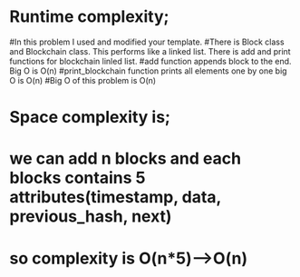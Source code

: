 
# Runtime complexity;
#In this problem I used and modified your template.
#There is Block class and Blockchain class. This performs like a linked list. There is add and print functions for blockchain linled list.
#add function appends block to the end. Big O is O(n)
#print_blockchain function prints all elements one by one big O is O(n)
#Big O of this problem is O(n)


# Space complexity is;
# we can add n blocks and each blocks contains 5 attributes(timestamp, data, previous_hash, next)
# so complexity is O(n*5)-->O(n)